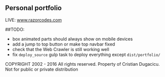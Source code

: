 ## Personal portfolio

LIVE: www.razorcodes.com

##TODO: 
* box animated parts should always show on mobile devices
* add a jump to top button or make top navbar fixed
* check that the Web Crawler is still working well
* fix `deploy_source` gulp task to deploy everything except `dist/portfolio/`


COPYRIGHT 2002 - 2016 All rights reserved. Property of Cristian Dugacicu. Not for public or private distribution
